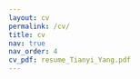 ```yaml
---
layout: cv
permalink: /cv/
title: cv
nav: true
nav_order: 4
cv_pdf: resume_Tianyi_Yang.pdf
---
```



